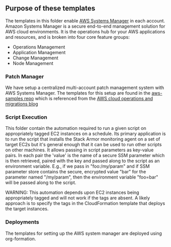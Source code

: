 ## Purpose of these templates
The templates in this folder enable
[AWS Systems Manager](https://aws.amazon.com/systems-manager/)
in each account. Amazon Systems Manager is a secure end-to-end management solution for AWS cloud environments.
It is the operations hub for your AWS applications and resources, and is broken into four core feature groups:
* Operations Management
* Application Management
* Change Management
* Node Management

### Patch Manager

We have setup a centralized multi-account patch management system
with AWS Systems Manager.  The templates for this setup are found in
the [aws-samples repo](https://github.com/aws-samples/aws-systems-manager-schedule-central-patch-example)
which is referenced from the
[AWS cloud operations and migrations blog](https://aws.amazon.com/blogs/mt/scheduling-centralized-multi-account-multi-region-patching-aws-systems-manager-automation/)


### Script Execution

This folder contain the automation required to run a given script on appropriately tagged EC2 instances on a schedule.
Its primary application is to run the script that installs the Stack Armor monitoring agent on a set of target EC2s
but it's general enough that it can be used to run other scripts on other machines.  It allows passing in script
parameters as key-value pairs.  In each pair the 'value' is the name of a secure SSM parameter which is then
retrieved, paired with the key and passed along to the script as an environment variable. E.g., if we pass in "foo:/my/param"
and if SSM parameter store contains the secure, encrypted value "bar" for the parameter named "/my/param", then the environment
variable "foo=bar" will be passed along to the script.

WARNING: This automation depends upon EC2 instances being appropriately tagged and will not work if the tags
are absent. A likely approach is to specify the tags in the CloudFormation template that deploys the target instances.

### Deployments

The templates for setting up the AWS system manager are deployed
using org-formation.
